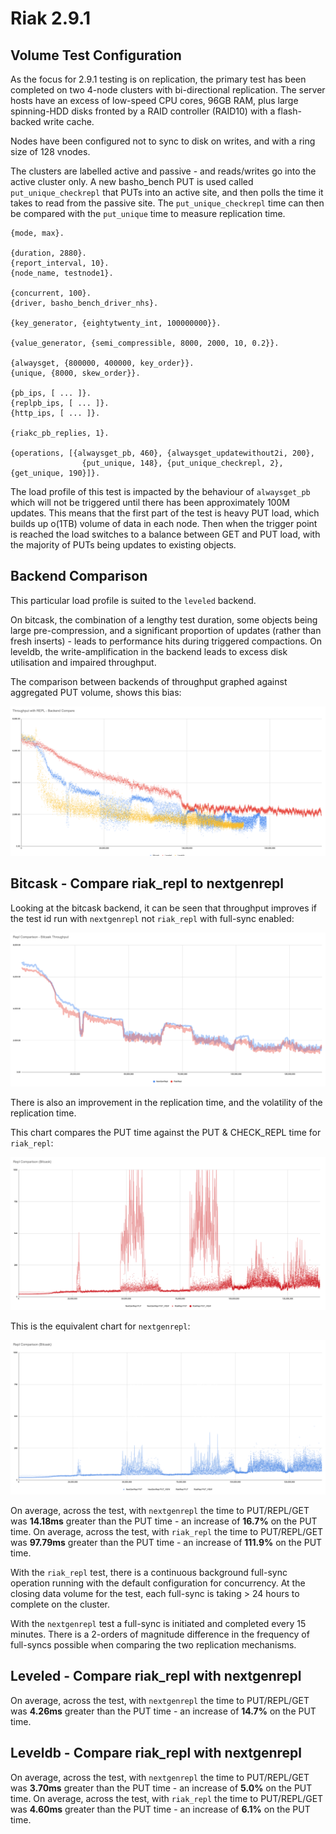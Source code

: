 # Riak 2.9.1

## Volume Test Configuration

As the focus for 2.9.1 testing is on replication, the primary test has been completed on two 4-node clusters with bi-directional replication.  The server hosts have an excess of low-speed CPU cores, 96GB RAM, plus large spinning-HDD disks fronted by a RAID controller (RAID10) with a flash-backed write cache.

Nodes have been configured not to sync to disk on writes, and with a ring size of 128 vnodes.

The clusters are labelled active and passive - and reads/writes go into the active cluster only.  A new basho_bench PUT is used called `put_unique_checkrepl` that PUTs into an active site, and then polls the time it takes to read from the passive site.  The `put_unique_checkrepl` time can then be compared with the `put_unique` time to measure replication time.

```
{mode, max}.

{duration, 2880}.
{report_interval, 10}.
{node_name, testnode1}.

{concurrent, 100}.
{driver, basho_bench_driver_nhs}.

{key_generator, {eightytwenty_int, 100000000}}.

{value_generator, {semi_compressible, 8000, 2000, 10, 0.2}}.

{alwaysget, {800000, 400000, key_order}}.
{unique, {8000, skew_order}}.

{pb_ips, [ ... ]}.
{replpb_ips, [ ... ]}.
{http_ips, [ ... ]}.

{riakc_pb_replies, 1}.

{operations, [{alwaysget_pb, 460}, {alwaysget_updatewithout2i, 200},
                {put_unique, 148}, {put_unique_checkrepl, 2}, {get_unique, 190}]}.
```

The load profile of this test is impacted by the behaviour of `alwaysget_pb` which will not be triggered until there has been approximately 100M updates.  This means that the first part of the test is heavy PUT load, which builds up o(1TB) volume of data in each node.  Then when the trigger point is reached the load switches to a balance between GET and PUT load, with the majority of PUTs being updates to existing objects.

## Backend Comparison

This particular load profile is suited to the `leveled` backend.  

On bitcask, the combination of a lengthy test duration, some objects being large pre-compression, and a significant proportion of updates (rather than fresh inserts) - leads to performance hits during triggered compactions.  On leveldb, the write-amplification in the backend leads to excess disk utilisation and impaired throughput.

The comparison between backends of throughput graphed against aggregated PUT volume, shows this bias:

![](img/ReplThroughputByBackend.png)


## Bitcask - Compare riak_repl to nextgenrepl

Looking at the bitcask backend, it can be seen that throughput improves if the test id run with `nextgenrepl` not `riak_repl` with full-sync enabled:

![](img/ReplThroughputBitcask.png)

There is also an improvement in the replication time, and the volatility of the replication time.

This chart compares the PUT time against the PUT & CHECK_REPL time for `riak_repl`:

![](img/ReplTimeRiakReplBitcask.png)

This is the equivalent chart for `nextgenrepl`:

![](img/ReplTimeNectGenReplBitcask.png)

On average, across the test, with `nextgenrepl` the time to PUT/REPL/GET was **14.18ms** greater than the PUT time - an increase of **16.7%** on the PUT time.  On average, across the test, with `riak_repl` the time to PUT/REPL/GET was **97.79ms** greater than the PUT time - an increase of **111.9%** on the PUT time.


With the `riak_repl` test, there is a continuous background full-sync operation running with the default configuration for concurrency.  At the closing data volume for  the test, each full-sync is taking > 24 hours to complete on the cluster.

With the `nextgenrepl` test a full-sync is initiated and completed every 15 minutes.  There is a 2-orders of magnitude difference in the frequency of full-syncs possible when comparing the two replication mechanisms.

## Leveled - Compare riak_repl with nextgenrepl

On average, across the test, with `nextgenrepl` the time to PUT/REPL/GET was **4.26ms** greater than the PUT time - an increase of **14.7%** on the PUT time.  

## Leveldb - Compare riak_repl with nextgenrepl

On average, across the test, with `nextgenrepl` the time to PUT/REPL/GET was **3.70ms** greater than the PUT time - an increase of **5.0%** on the PUT time.  On average, across the test, with `riak_repl` the time to PUT/REPL/GET was **4.60ms** greater than the PUT time - an increase of **6.1%** on the PUT time.
